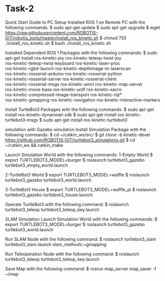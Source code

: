 # Task-2
Quick Start Guide to PC Setup 
Installed ROS 1 on Remote PC with the following commands:
$ sudo apt-get update
$ sudo apt-get upgrade
$ wget https://raw.githubusercontent.com/ROBOTIS-GIT/robotis_tools/master/install_ros_kinetic.sh
$ chmod 755 ./install_ros_kinetic.sh 
$ bash ./install_ros_kinetic.sh

Installed Dependent ROS 1 Packages with the following commands:
$ sudo apt-get install ros-kinetic-joy ros-kinetic-teleop-twist-joy \
  ros-kinetic-teleop-twist-keyboard ros-kinetic-laser-proc \
  ros-kinetic-rgbd-launch ros-kinetic-depthimage-to-laserscan \
  ros-kinetic-rosserial-arduino ros-kinetic-rosserial-python \
  ros-kinetic-rosserial-server ros-kinetic-rosserial-client \
  ros-kinetic-rosserial-msgs ros-kinetic-amcl ros-kinetic-map-server \
  ros-kinetic-move-base ros-kinetic-urdf ros-kinetic-xacro \
  ros-kinetic-compressed-image-transport ros-kinetic-rqt* \
  ros-kinetic-gmapping ros-kinetic-navigation ros-kinetic-interactive-markers
  
  Install TurtleBot3 Packages with the following commands:
  $ sudo apt-get install ros-kinetic-dynamixel-sdk
$ sudo apt-get install ros-kinetic-turtlebot3-msgs
$ sudo apt-get install ros-kinetic-turtlebot3

simulation with Gazebo simulation
Install Simulation Package with the following commands:
$ cd ~/catkin_ws/src/
$ git clone -b kinetic-devel https://github.com/ROBOTIS-GIT/turtlebot3_simulations.git
$ cd ~/catkin_ws && catkin_make

Launch Simulation World with the following commands:
1-Empty World
$ export TURTLEBOT3_MODEL=burger
$ roslaunch turtlebot3_gazebo turtlebot3_empty_world.launch

2-TurtleBot3 World
$ export TURTLEBOT3_MODEL=waffle
$ roslaunch turtlebot3_gazebo turtlebot3_world.launch

3-TurtleBot3 House
$ export TURTLEBOT3_MODEL=waffle_pi
$ roslaunch turtlebot3_gazebo turtlebot3_house.launch

Operate TurtleBot3 with the following command:
$ roslaunch turtlebot3_teleop turtlebot3_teleop_key.launch

SLAM Simulation
Launch Simulation World with the following commands:
$ export TURTLEBOT3_MODEL=burger
$ roslaunch turtlebot3_gazebo turtlebot3_world.launch

Run SLAM Node with the following command:
$ roslaunch turtlebot3_slam turtlebot3_slam.launch slam_methods:=gmapping

Run Teleoperation Node with the following command:
$ roslaunch turtlebot3_teleop turtlebot3_teleop_key.launch

Save Map with the following command:
$ rosrun map_server map_saver -f ~/map
